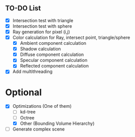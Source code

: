 ## TO-DO List

- [x]  Intersection test with triangle
- [x]  Intersection test with sphere
- [x]  Ray generation for pixel (i,j)
- [x]  Color calculation for Ray, intersect point, triangle/sphere
    -   [x] Ambient component calculation
    -   [x] Shadow calculation
    -   [x] Diffuse component calculation
    -   [x] Specular component calculation
    -   [x] Reflected component calculation
- [x]  Add multithreading

# Optional

- [x]   Optimizations (One of them)
    -   [ ] kd-tree
    -   [ ] Octree
    -   [x] Other (Bounding Volume Hierarchy)
- [ ]   Generate complex scene